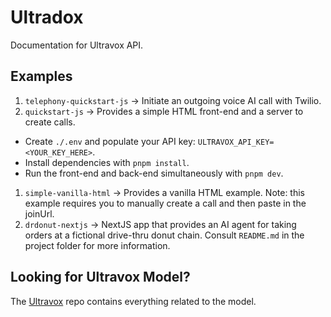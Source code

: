 # Ultradox

Documentation for Ultravox API.

## Examples
1. `telephony-quickstart-js` → Initiate an outgoing voice AI call with Twilio.
1. `quickstart-js` → Provides a simple HTML front-end and a server to create calls.
  * Create `./.env` and populate your API key: `ULTRAVOX_API_KEY=<YOUR_KEY_HERE>`.
  * Install dependencies with `pnpm install`.
  * Run the front-end and back-end simultaneously with `pnpm dev`.
1. `simple-vanilla-html` → Provides a vanilla HTML example. Note: this example requires you to manually create a call and then paste in the joinUrl.
1. `drdonut-nextjs` → NextJS app that provides an AI agent for taking orders at a fictional drive-thru donut chain. Consult `README.md` in the project folder for more information.

## Looking for Ultravox Model?
The [Ultravox](https://github.com/fixie-ai/ultravox) repo contains everything related to the model.
